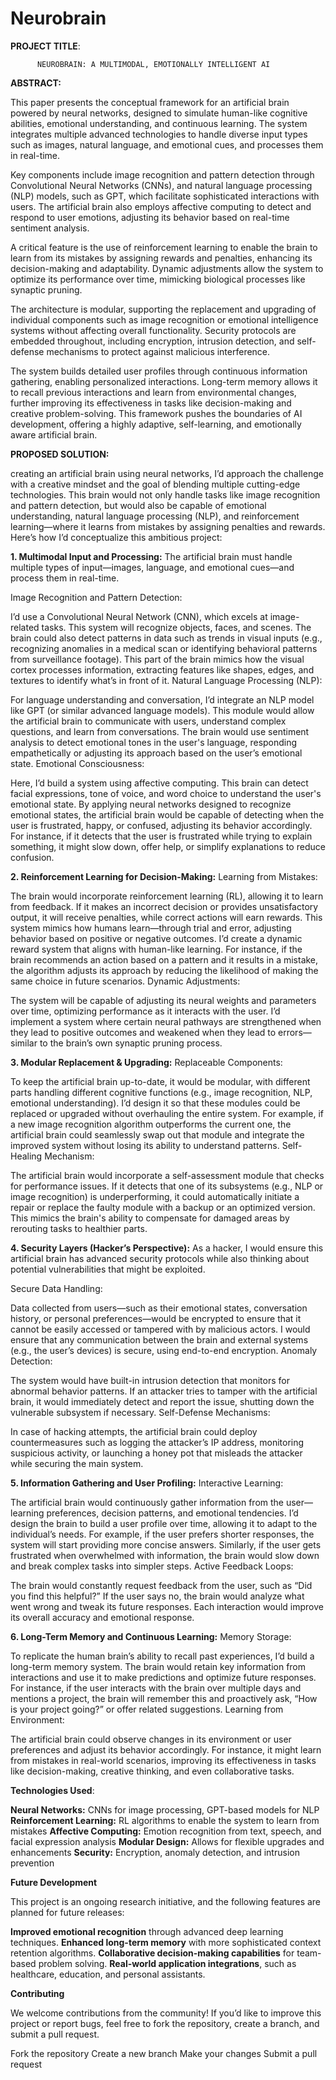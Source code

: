 # Neurobrain
**PROJECT TITLE**: 

          NEUROBRAIN: A MULTIMODAL, EMOTIONALLY INTELLIGENT AI

**ABSTRACT:**

This paper presents the conceptual framework for an artificial brain powered by neural networks, designed to simulate human-like cognitive abilities, emotional understanding, and continuous learning. The system integrates multiple advanced technologies to handle diverse input types such as images, natural language, and emotional cues, and processes them in real-time.

Key components include image recognition and pattern detection through Convolutional Neural Networks (CNNs), and natural language processing (NLP) models, such as GPT, which facilitate sophisticated interactions with users. The artificial brain also employs affective computing to detect and respond to user emotions, adjusting its behavior based on real-time sentiment analysis.

A critical feature is the use of reinforcement learning to enable the brain to learn from its mistakes by assigning rewards and penalties, enhancing its decision-making and adaptability. Dynamic adjustments allow the system to optimize its performance over time, mimicking biological processes like synaptic pruning.

The architecture is modular, supporting the replacement and upgrading of individual components such as image recognition or emotional intelligence systems without affecting overall functionality. Security protocols are embedded throughout, including encryption, intrusion detection, and self-defense mechanisms to protect against malicious interference.

The system builds detailed user profiles through continuous information gathering, enabling personalized interactions. Long-term memory allows it to recall previous interactions and learn from environmental changes, further improving its effectiveness in tasks like decision-making and creative problem-solving. This framework pushes the boundaries of AI development, offering a highly adaptive, self-learning, and emotionally aware artificial brain.

**PROPOSED SOLUTION:**

 creating an artificial brain using neural networks, I’d approach the challenge with a creative mindset and the goal of blending multiple cutting-edge technologies. This brain would not only handle tasks like image recognition and pattern detection, but would also be capable of emotional understanding, natural language processing (NLP), and reinforcement learning—where it learns from mistakes by assigning penalties and rewards. Here’s how I’d conceptualize this ambitious project:

**1. Multimodal Input and Processing:**
The artificial brain must handle multiple types of input—images, language, and emotional cues—and process them in real-time.

Image Recognition and Pattern Detection:

I’d use a Convolutional Neural Network (CNN), which excels at image-related tasks. This system will recognize objects, faces, and scenes. The brain could also detect patterns in data such as trends in visual inputs (e.g., recognizing anomalies in a medical scan or identifying behavioral patterns from surveillance footage).
This part of the brain mimics how the visual cortex processes information, extracting features like shapes, edges, and textures to identify what’s in front of it.
Natural Language Processing (NLP):

For language understanding and conversation, I’d integrate an NLP model like GPT (or similar advanced language models). This module would allow the artificial brain to communicate with users, understand complex questions, and learn from conversations.
The brain would use sentiment analysis to detect emotional tones in the user's language, responding empathetically or adjusting its approach based on the user’s emotional state.
Emotional Consciousness:

Here, I’d build a system using affective computing. This brain can detect facial expressions, tone of voice, and word choice to understand the user's emotional state.
By applying neural networks designed to recognize emotional states, the artificial brain would be capable of detecting when the user is frustrated, happy, or confused, adjusting its behavior accordingly.
For instance, if it detects that the user is frustrated while trying to explain something, it might slow down, offer help, or simplify explanations to reduce confusion.

**2. Reinforcement Learning for Decision-Making:**
Learning from Mistakes:

The brain would incorporate reinforcement learning (RL), allowing it to learn from feedback. If it makes an incorrect decision or provides unsatisfactory output, it will receive penalties, while correct actions will earn rewards.
This system mimics how humans learn—through trial and error, adjusting behavior based on positive or negative outcomes. I’d create a dynamic reward system that aligns with human-like learning.
For instance, if the brain recommends an action based on a pattern and it results in a mistake, the algorithm adjusts its approach by reducing the likelihood of making the same choice in future scenarios.
Dynamic Adjustments:

The system will be capable of adjusting its neural weights and parameters over time, optimizing performance as it interacts with the user.
I’d implement a system where certain neural pathways are strengthened when they lead to positive outcomes and weakened when they lead to errors—similar to the brain’s own synaptic pruning process.

**3. Modular Replacement & Upgrading:**
Replaceable Components:

To keep the artificial brain up-to-date, it would be modular, with different parts handling different cognitive functions (e.g., image recognition, NLP, emotional understanding). I’d design it so that these modules could be replaced or upgraded without overhauling the entire system.
For example, if a new image recognition algorithm outperforms the current one, the artificial brain could seamlessly swap out that module and integrate the improved system without losing its ability to understand patterns.
Self-Healing Mechanism:

The artificial brain would incorporate a self-assessment module that checks for performance issues. If it detects that one of its subsystems (e.g., NLP or image recognition) is underperforming, it could automatically initiate a repair or replace the faulty module with a backup or an optimized version.
This mimics the brain's ability to compensate for damaged areas by rerouting tasks to healthier parts.

**4. Security Layers (Hacker’s Perspective):**
As a hacker, I would ensure this artificial brain has advanced security protocols while also thinking about potential vulnerabilities that might be exploited.

Secure Data Handling:

Data collected from users—such as their emotional states, conversation history, or personal preferences—would be encrypted to ensure that it cannot be easily accessed or tampered with by malicious actors.
I would ensure that any communication between the brain and external systems (e.g., the user’s devices) is secure, using end-to-end encryption.
Anomaly Detection:

The system would have built-in intrusion detection that monitors for abnormal behavior patterns. If an attacker tries to tamper with the artificial brain, it would immediately detect and report the issue, shutting down the vulnerable subsystem if necessary.
Self-Defense Mechanisms:

In case of hacking attempts, the artificial brain could deploy countermeasures such as logging the attacker’s IP address, monitoring suspicious activity, or launching a honey pot that misleads the attacker while securing the main system.

**5. Information Gathering and User Profiling:**
Interactive Learning:

The artificial brain would continuously gather information from the user—learning preferences, decision patterns, and emotional tendencies.
I’d design the brain to build a user profile over time, allowing it to adapt to the individual’s needs. For example, if the user prefers shorter responses, the system will start providing more concise answers. Similarly, if the user gets frustrated when overwhelmed with information, the brain would slow down and break complex tasks into simpler steps.
Active Feedback Loops:

The brain would constantly request feedback from the user, such as “Did you find this helpful?” If the user says no, the brain would analyze what went wrong and tweak its future responses. Each interaction would improve its overall accuracy and emotional response.

**6. Long-Term Memory and Continuous Learning:**
Memory Storage:

To replicate the human brain’s ability to recall past experiences, I’d build a long-term memory system. The brain would retain key information from interactions and use it to make predictions and optimize future responses.
For instance, if the user interacts with the brain over multiple days and mentions a project, the brain will remember this and proactively ask, “How is your project going?” or offer related suggestions.
Learning from Environment:

The artificial brain could observe changes in its environment or user preferences and adjust its behavior accordingly. For instance, it might learn from mistakes in real-world scenarios, improving its effectiveness in tasks like decision-making, creative thinking, and even collaborative tasks.

**Technologies Used**:

**Neural Networks:** CNNs for image processing, GPT-based models for NLP
**Reinforcement Learning:** RL algorithms to enable the system to learn from mistakes
**Affective Computing:** Emotion recognition from text, speech, and facial expression analysis
**Modular Design:** Allows for flexible upgrades and enhancements
**Security:** Encryption, anomaly detection, and intrusion prevention

**Future Development**

This project is an ongoing research initiative, and the following features are planned for future releases:

**Improved emotional recognition** through advanced deep learning techniques.
**Enhanced long-term memory** with more sophisticated context retention algorithms.
**Collaborative decision-making capabilities** for team-based problem solving.
**Real-world application integrations**, such as healthcare, education, and personal assistants.

**Contributing**

We welcome contributions from the community! If you’d like to improve this project or report bugs, feel free to fork the repository, create a branch, and submit a pull request.

Fork the repository
Create a new branch
Make your changes
Submit a pull request

